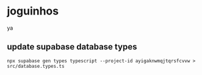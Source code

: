# joguinhos
ya

## update supabase database types
`npx supabase gen types typescript --project-id ayigaknwmqjtqrsfcvvw > src/database.types.ts`